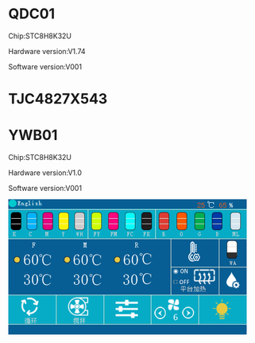 # QDC01
Chip:STC8H8K32U 

Hardware version:V1.74

Software version:V001

# TJC4827X543


# YWB01
Chip:STC8H8K32U 

Hardware version:V1.0

Software version:V001

![alt text](Interface.png)